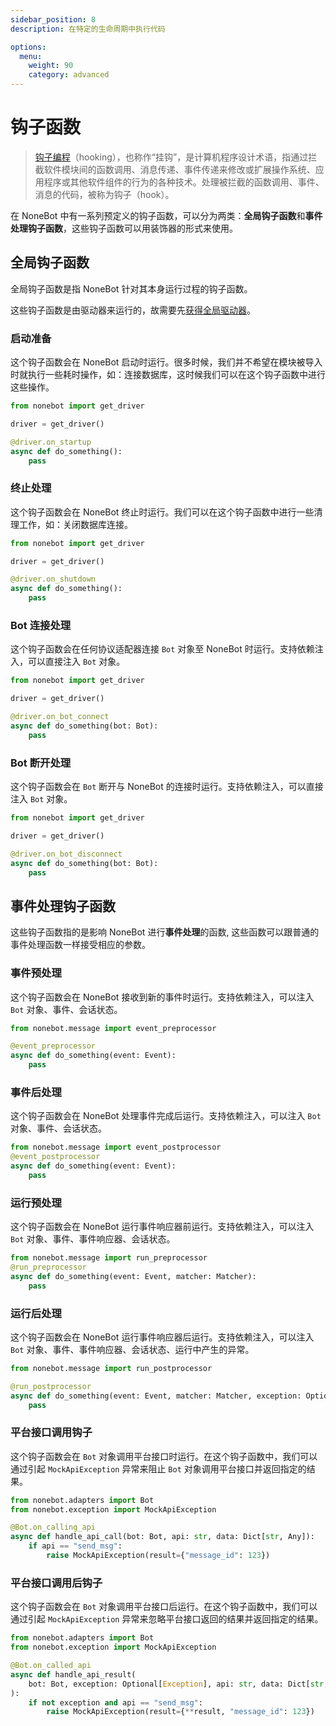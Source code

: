 ```yaml
---
sidebar_position: 8
description: 在特定的生命周期中执行代码

options:
  menu:
    weight: 90
    category: advanced
---
```


# 钩子函数

> [钩子编程](https://zh.wikipedia.org/wiki/%E9%92%A9%E5%AD%90%E7%BC%96%E7%A8%8B)（hooking），也称作“挂钩”，是计算机程序设计术语，指通过拦截软件模块间的函数调用、消息传递、事件传递来修改或扩展操作系统、应用程序或其他软件组件的行为的各种技术。处理被拦截的函数调用、事件、消息的代码，被称为钩子（hook）。

在 NoneBot 中有一系列预定义的钩子函数，可以分为两类：**全局钩子函数**和**事件处理钩子函数**，这些钩子函数可以用装饰器的形式来使用。

## 全局钩子函数

全局钩子函数是指 NoneBot 针对其本身运行过程的钩子函数。

这些钩子函数是由驱动器来运行的，故需要先[获得全局驱动器](./driver.md#获取驱动器)。

### 启动准备

这个钩子函数会在 NoneBot 启动时运行。很多时候，我们并不希望在模块被导入时就执行一些耗时操作，如：连接数据库，这时候我们可以在这个钩子函数中进行这些操作。

```python
from nonebot import get_driver

driver = get_driver()

@driver.on_startup
async def do_something():
    pass
```

### 终止处理

这个钩子函数会在 NoneBot 终止时运行。我们可以在这个钩子函数中进行一些清理工作，如：关闭数据库连接。

```python
from nonebot import get_driver

driver = get_driver()

@driver.on_shutdown
async def do_something():
    pass
```

### Bot 连接处理

这个钩子函数会在任何协议适配器连接 `Bot` 对象至 NoneBot 时运行。支持依赖注入，可以直接注入 `Bot` 对象。

```python
from nonebot import get_driver

driver = get_driver()

@driver.on_bot_connect
async def do_something(bot: Bot):
    pass
```

### Bot 断开处理

这个钩子函数会在 `Bot` 断开与 NoneBot 的连接时运行。支持依赖注入，可以直接注入 `Bot` 对象。

```python
from nonebot import get_driver

driver = get_driver()

@driver.on_bot_disconnect
async def do_something(bot: Bot):
    pass
```

## 事件处理钩子函数

这些钩子函数指的是影响 NoneBot 进行**事件处理**的函数, 这些函数可以跟普通的事件处理函数一样接受相应的参数。

### 事件预处理

这个钩子函数会在 NoneBot 接收到新的事件时运行。支持依赖注入，可以注入 `Bot` 对象、事件、会话状态。

```python
from nonebot.message import event_preprocessor

@event_preprocessor
async def do_something(event: Event):
    pass
```

### 事件后处理

这个钩子函数会在 NoneBot 处理事件完成后运行。支持依赖注入，可以注入 `Bot` 对象、事件、会话状态。

```python
from nonebot.message import event_postprocessor
@event_postprocessor
async def do_something(event: Event):
    pass
```

### 运行预处理

这个钩子函数会在 NoneBot 运行事件响应器前运行。支持依赖注入，可以注入 `Bot` 对象、事件、事件响应器、会话状态。

```python
from nonebot.message import run_preprocessor
@run_preprocessor
async def do_something(event: Event, matcher: Matcher):
    pass
```

### 运行后处理

这个钩子函数会在 NoneBot 运行事件响应器后运行。支持依赖注入，可以注入 `Bot` 对象、事件、事件响应器、会话状态、运行中产生的异常。

```python
from nonebot.message import run_postprocessor

@run_postprocessor
async def do_something(event: Event, matcher: Matcher, exception: Optional[Exception]):
    pass
```

### 平台接口调用钩子

这个钩子函数会在 `Bot` 对象调用平台接口时运行。在这个钩子函数中，我们可以通过引起 `MockApiException` 异常来阻止 `Bot` 对象调用平台接口并返回指定的结果。

```python
from nonebot.adapters import Bot
from nonebot.exception import MockApiException

@Bot.on_calling_api
async def handle_api_call(bot: Bot, api: str, data: Dict[str, Any]):
    if api == "send_msg":
        raise MockApiException(result={"message_id": 123})
```

### 平台接口调用后钩子

这个钩子函数会在 `Bot` 对象调用平台接口后运行。在这个钩子函数中，我们可以通过引起 `MockApiException` 异常来忽略平台接口返回的结果并返回指定的结果。

```python
from nonebot.adapters import Bot
from nonebot.exception import MockApiException

@Bot.on_called_api
async def handle_api_result(
    bot: Bot, exception: Optional[Exception], api: str, data: Dict[str, Any], result: Any
):
    if not exception and api == "send_msg":
        raise MockApiException(result={**result, "message_id": 123})
```
